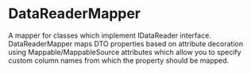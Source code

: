 # DataReaderMapper
A mapper for classes which implement IDataReader interface. DataReaderMapper maps DTO properties based on attribute decoration using Mappable/MappableSource attributes which allow you to specify custom column names from which the property should be mapped.
